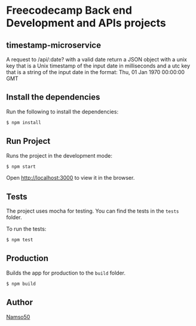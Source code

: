 # Freecodecamp Back end Development and APIs projects

## timestamp-microservice
A request to /api/:date? with a valid date return a JSON object with a unix key that is a Unix timestamp of the input date in milliseconds and a utc key that is a string of the input date in the format: Thu, 01 Jan 1970 00:00:00 GMT

## Install the dependencies

Run the following to install the dependencies:

```bash
$ npm install
```

## Run Project

Runs the project in the development mode:

```bash
$ npm start
```

Open [http://localhost:3000](http://localhost:3000) to view it in the browser.

## Tests

The project uses mocha for testing. You can find the tests in the `tests` folder.

To run the tests:

```bash
$ npm test
```

## Production

Builds the app for production to the `build` folder.

```bash
$ npm build
```

## Author
[Namso50](https://github.com/Namso50)
